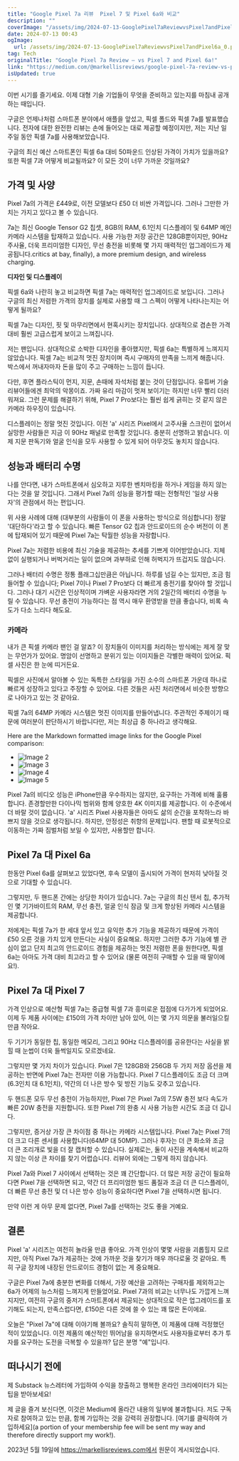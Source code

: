 ```yaml
---
title: "Google Pixel 7a 리뷰  Pixel 7 및 Pixel 6a와 비교"
description: ""
coverImage: "/assets/img/2024-07-13-GooglePixel7aReviewvsPixel7andPixel6a_0.png"
date: 2024-07-13 00:43
ogImage:
  url: /assets/img/2024-07-13-GooglePixel7aReviewvsPixel7andPixel6a_0.png
tag: Tech
originalTitle: "Google Pixel 7a Review — vs Pixel 7 and Pixel 6a!"
link: "https://medium.com/@markellisreviews/google-pixel-7a-review-vs-pixel-7-and-pixel-6a-ab3a656a2c77"
isUpdated: true
---
```


이번 시기를 즐기세요. 이제 대형 기술 기업들이 무엇을 준비하고 있는지를 마침내 공개하는 때입니다.

구글은 언제나처럼 스마트폰 분야에서 애플을 앞섰고, 픽셀 폴드와 픽셀 7a를 발표했습니다. 전자에 대한 완전한 리뷰는 손에 들어오는 대로 제공할 예정이지만, 저는 지난 일주일 동안 픽셀 7a를 사용해보았습니다.

구글의 최신 예산 스마트폰인 픽셀 6a 대비 50파운드 인상된 가격이 가치가 있을까요? 또한 픽셀 7과 어떻게 비교될까요? 이 모든 것이 너무 가까운 것일까요?

<div class="content-ad"></div>

## 가격 및 사양

Pixel 7a의 가격은 £449로, 이전 모델보다 £50 더 비싼 가격입니다. 그러나 그만한 가치는 가지고 있다고 볼 수 있습니다.

7a는 최신 Google Tensor G2 칩셋, 8GB의 RAM, 6.1인치 디스플레이 및 64MP 메인 카메라 시스템을 탑재하고 있습니다. 사용 가능한 저장 공간은 128GB뿐이지만, 90Hz 주사율, 더욱 프리미엄한 디자인, 무선 충전을 비롯해 몇 가지 매력적인 업그레이드가 제공됩니다.critics at bay, finally), a more premium design, and wireless charging.

<div class="content-ad"></div>

**디자인 및 디스플레이**

픽셀 6a와 나란히 놓고 비교하면 픽셀 7a는 매력적인 업그레이드로 보입니다. 그러나 구글의 최신 저렴한 가격의 장치를 실제로 사용할 때 그 스펙이 어떻게 나타나는지는 어떻게 될까요?

픽셀 7a는 디자인, 핏 및 마무리면에서 현혹시키는 장치입니다. 상대적으로 겸손한 가격 대비 훨씬 고급스럽게 보이고 느껴집니다.

저는 팬입니다. 상대적으로 소박한 디자인을 좋아했지만, 픽셀 6a는 특별하게 느껴지지 않았습니다. 픽셀 7a는 비교적 멋진 장치이며 즉시 구매자의 만족을 느끼게 해줍니다. 박스에서 꺼내자마자 돈을 많이 주고 구매하는 느낌이 듭니다.

<div class="content-ad"></div>

다만, 후면 플라스틱이 먼지, 지문, 손때에 자석처럼 붙는 것이 단점입니다. 유튜버 기술 리뷰어들에겐 최악의 악몽이죠. 가짜 유리 마감이 멋져 보이기는 하지만 너무 빨리 더러워져요. 그런 문제를 해결하기 위해, Pixel 7 Pro보다는 훨씬 쉽게 긁히는 것 같지 않은 카메라 하우징이 있습니다.

디스플레이는 정말 멋진 것입니다. 이전 'a' 시리즈 Pixel에서 고주사율 스크린이 없어서 실망한 사람들은 지금 이 90Hz 패널로 만족할 것입니다. 충분히 선명하고 밝습니다. 이제 지문 판독기와 얼굴 인식을 모두 사용할 수 있게 되어 아무것도 놓치지 않습니다.

## 성능과 배터리 수명

나를 안다면, 내가 스마트폰에서 심오하고 지루한 벤치마킹을 하거나 게임을 하지 않는다는 것을 알 것입니다. 그래서 Pixel 7a의 성능을 평가할 때는 전형적인 '일상 사용자'의 관점에서 하는 편입니다.

<div class="content-ad"></div>

위 사용 사례에 대해 (대부분의 사람들이 이 폰을 사용하는 방식으로 의심합니다) 정말 '대단하다'라고 할 수 있습니다. 빠른 Tensor G2 칩과 안드로이드의 순수 버전이 이 폰에 탑재되어 있기 때문에 Pixel 7a는 탁월한 성능을 자랑합니다.

Pixel 7a는 저렴한 비용에 최신 기술을 제공하는 추세를 기쁘게 이어받았습니다. 지체 없이 실행되거나 버벅거리는 일이 없으며 과부하로 인해 허벅지가 뜨겁지도 않습니다.

그러나 배터리 수명은 정통 플래그십만큼은 아닙니다. 하루를 넘길 수는 있지만, 조금 힘들어할 수 있습니다; Pixel 7이나 Pixel 7 Pro보다 더 빠르게 충전기를 찾아야 할 것입니다. 그러나 대기 시간은 인상적이며 가벼운 사용자라면 거의 2일간의 배터리 수명을 누릴 수 있습니다. 무선 충전이 가능하다는 점 역시 매우 환영받을 만큼 좋습니다, 비록 속도가 다소 느리다 해도요.

### 카메라

<div class="content-ad"></div>

내가 큰 픽셀 카메라 팬인 걸 알죠? 이 장치들이 이미지를 처리하는 방식에는 제게 잘 맞는 무언가가 있어요. 명암이 선명하고 분위기 있는 이미지들은 각별한 매력이 있어요. 픽셀 사진은 한 눈에 띠거든요.

픽셀은 사진에서 알아볼 수 있는 독특한 스타일을 가진 소수의 스마트폰 가운데 하나로 빠르게 성장하고 있다고 주장할 수 있어요. 다른 것들은 사진 처리면에서 비슷한 방향으로 나아가고 있는 것 같아요.

픽셀 7a의 64MP 카메라 시스템은 멋진 이미지를 만들어냅니다. 주관적인 주제이기 때문에 여러분이 판단하시기 바랍니다만, 저는 최상급 중 하나라고 생각해요.

<div class="content-ad"></div>

Here are the Markdown formatted image links for the Google Pixel comparison:

- ![Image 2](/assets/img/2024-07-13-GooglePixel7aReviewvsPixel7andPixel6a_2.png)
- ![Image 3](/assets/img/2024-07-13-GooglePixel7aReviewvsPixel7andPixel6a_3.png)
- ![Image 4](/assets/img/2024-07-13-GooglePixel7aReviewvsPixel7andPixel6a_4.png)
- ![Image 5](/assets/img/2024-07-13-GooglePixel7aReviewvsPixel7andPixel6a_5.png)

<div class="content-ad"></div>

Pixel 7a의 비디오 성능은 iPhone만큼 우수하지는 않지만, 요구하는 가격에 비해 훌륭합니다. 존경할만한 다이나믹 범위와 함께 양호한 4K 이미지를 제공합니다. 이 수준에서 더 바랄 것이 없습니다. 'a' 시리즈 Pixel 사용자들은 아마도 삶의 순간을 포착하느라 바쁘지 않을 것으로 생각됩니다. 하지만, 안정성은 취향의 문제입니다. 팬할 때 로봇적으로 이동하는 가짜 짐벌처럼 보일 수 있지만, 사용할만 합니다.

## Pixel 7a 대 Pixel 6a

한동안 Pixel 6a를 살펴보고 있었다면, 후속 모델이 출시되어 가격이 현저히 낮아질 것으로 기대할 수 있습니다.

그렇지만, 두 핸드폰 간에는 상당한 차이가 있습니다. 7a는 구글의 최신 텐서 칩, 추가적인 몇 기가바이트의 RAM, 무선 충전, 얼굴 인식 잠금 및 크게 향상된 카메라 시스템을 제공합니다.

<div class="content-ad"></div>

저에게는 픽셀 7a가 한 세대 앞서 있고 유익한 추가 기능을 제공하기 때문에 가격이 £50 오른 것을 가치 있게 만든다는 사실이 중요해요. 하지만 그러한 추가 기능에 별 관심이 없고 단지 최고의 안드로이드 경험을 제공하는 멋진 저렴한 폰을 원한다면, 픽셀 6a는 아마도 가격 대비 최고라고 할 수 있어요 (물론 여전히 구매할 수 있을 때 말이에요!).

## Pixel 7a 대 Pixel 7

가격 인상으로 예산형 픽셀 7a는 중급형 픽셀 7과 흥미로운 접점에 다가가게 되었어요. 이제 두 제품 사이에는 £150의 가격 차이만 남아 있어, 이는 몇 가지 의문을 불러일으킬 만큼 작아요.

두 기기가 동일한 칩, 동일한 메모리, 그리고 90Hz 디스플레이를 공유한다는 사실을 밝힐 때 눈썹이 더욱 들썩일지도 모르겠네요.

<div class="content-ad"></div>

그렇지만 몇 가지 차이가 있습니다. Pixel 7은 128GB와 256GB 두 가지 저장 옵션을 제공하는 반면에 Pixel 7a는 전자만 이용 가능합니다. Pixel 7 디스플레이도 조금 더 크며(6.3인치 대 6.1인치), 약간의 더 나은 방수 및 방진 기능도 갖추고 있습니다.

두 핸드폰 모두 무선 충전이 가능하지만, Pixel 7은 Pixel 7a의 7.5W 충전 보다 속도가 빠른 20W 충전을 지원합니다. 또한 Pixel 7의 완충 시 사용 가능한 시간도 조금 더 깁니다.

그렇지만, 증거상 가장 큰 차이점 중 하나는 카메라 시스템입니다. Pixel 7a는 Pixel 7의 더 크고 다른 센서를 사용합니다(64MP 대 50MP). 그러나 후자는 더 큰 화소와 조금 더 큰 조리개로 빛을 더 잘 캡처할 수 있습니다. 실제로는, 둘이 사진을 계속해서 비교하지 않는 이상 큰 차이를 찾기 어렵습니다. 리뷰어 외에는 그렇게 하지 않습니다.

Pixel 7a와 Pixel 7 사이에서 선택하는 것은 꽤 간단합니다. 더 많은 저장 공간이 필요하다면 Pixel 7을 선택하면 되고, 약간 더 프리미엄한 빌드 품질과 조금 더 큰 디스플레이, 더 빠른 무선 충전 및 더 나은 방수 성능이 중요하다면 Pixel 7을 선택하시면 됩니다.

<div class="content-ad"></div>

만약 이런 게 아무 문제 없다면, Pixel 7a를 선택하는 것도 좋을 거예요.

## 결론

Pixel 'a' 시리즈는 여전히 놀라울 만큼 좋아요. 가격 인상이 몇몇 사람을 괴롭힐지 모르지만, 아직 Pixel 7a가 제공하는 것에 가까운 것을 찾기가 매우 까다로울 것 같아요. 특히 구글 장치에 내장된 안드로이드 경험이 없는 게 중요해요.

구글은 Pixel 7a에 충분한 변화를 더해서, 가장 예산을 고려하는 구매자를 제외하고는 6a가 어제의 뉴스처럼 느껴지게 만들었어요. Pixel 7과의 비교는 너무나도 가깝게 느껴지지만, 여전히 구글의 중저가 스마트폰에서 제공되는 상대적으로 작은 업그레이드를 포기해도 되는지, 만족스럽다면, £150은 다른 것에 쓸 수 있는 꽤 많은 돈이에요.

<div class="content-ad"></div>

오늘은 "Pixel 7a"에 대해 이야기해 볼까요? 솔직히 말하면, 이 제품에 대해 걱정했던 적이 있었습니다. 이전 제품의 예산적인 뛰어남을 유지하면서도 사용자들로부터 추가 투자를 요구하는 도전을 극복할 수 있을까? 답은 분명 "예"입니다.

## 떠나시기 전에

제 Substack 뉴스레터에 가입하여 수익을 창출하고 행복한 온라인 크리에이터가 되는 팁을 받아보세요!

제 글을 즐겨 보신다면, 이것은 Medium에 올라간 내용의 일부에 불과합니다. 저도 구독자로 참여하고 있는 만큼, 함께 가입하는 것을 강력히 권장합니다. [여기를 클릭하여 가입하세요](a portion of your membership fee will be sent my way and therefore directly support my work!).

<div class="content-ad"></div>

2023년 5월 19일에 https://markellisreviews.com에서 원문이 게시되었습니다.
